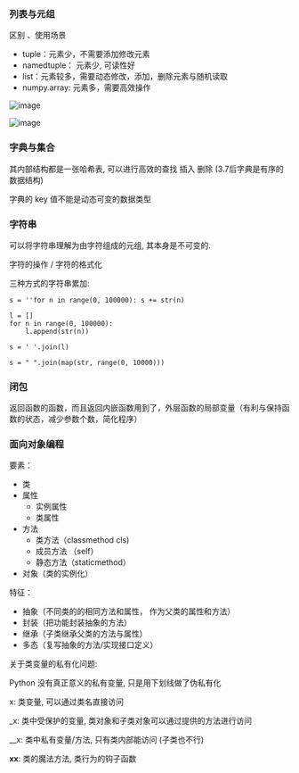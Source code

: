 

### 列表与元组


区别 、使用场景

- tuple：元素少，不需要添加修改元素
- namedtuple： 元素少, 可读性好
- list：元素较多，需要动态修改，添加，删除元素与随机读取
- numpy.array: 元素多，需要高效操作


![image](671A3BE7AFA6404497E11811D42ED11D)

![image](13F8C6D32B78401B9BCE54A3CF99DF0C)

### 字典与集合

其内部结构都是一张哈希表, 可以进行高效的查找 插入 删除 (3.7后字典是有序的数据结构)

字典的 key 值不能是动态可变的数据类型

### 字符串

可以将字符串理解为由字符组成的元组, 其本身是不可变的.

字符的操作 / 字符的格式化


三种方式的字符串累加:

```
s = ''for n in range(0, 100000): s += str(n)
```

```
l = []
for n in range(0, 100000):
    l.append(str(n))
    
s = ' '.join(l)
```

```
s = " ".join(map(str, range(0, 10000)))
```

### 闭包

返回函数的函数，而且返回内嵌函数用到了，外层函数的局部变量（有利与保持函数的状态，减少参数个数，简化程序）

### 面向对象编程

要素：
- 类
- 属性
    - 实例属性
    - 类属性
- 方法
    - 类方法（classmethod cls)
    - 成员方法 （self）
    - 静态方法（staticmethod）
- 对象（类的实例化）


特征：
- 抽象（不同类的的相同方法和属性， 作为父类的属性和方法）
- 封装（把功能封装抽象的方法）
- 继承（子类继承父类的方法与属性）
- 多态（复写抽象的方法/实现接口定义）


关于类变量的私有化问题:

Python 没有真正意义的私有变量, 只是用下划线做了伪私有化

x: 类变量, 可以通过类名直接访问

_x: 类中受保护的变量, 类对象和子类对象可以通过提供的方法进行访问

__x: 类中私有变量/方法, 只有类内部能访问 (子类也不行)

__xx__: 类的魔法方法, 类行为的钩子函数


